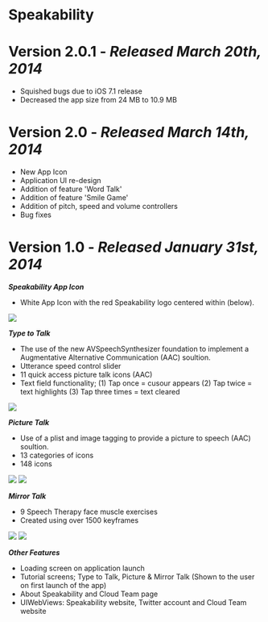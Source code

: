 # Speakability

# Version 2.0.1 - *Released March 20th, 2014*
* Squished bugs due to iOS 7.1 release
* Decreased the app size from 24 MB to 10.9 MB

# Version 2.0 - *Released March 14th, 2014*
* New App Icon
* Application UI re-design
* Addition of feature 'Word Talk'
* Addition of feature 'Smile Game'
* Addition of pitch, speed and volume controllers
* Bug fixes

# Version 1.0 - *Released January 31st, 2014*

***Speakability App Icon***
* White App Icon with the red Speakability logo centered within (below).

![](https://raw.github.com/andrew-je/Speakability/master/changelog-assets/icon.PNG)

***Type to Talk***
* The use of the new AVSpeechSynthesizer foundation to implement a Augmentative Alternative Communication (AAC) soultion.
* Utterance speed control slider
* 11 quick access picture talk icons (AAC)
* Text field functionality; (1) Tap once = cusour appears (2) Tap twice = text highlights (3) Tap three times = text cleared

![](https://raw.github.com/andrew-je/Speakability/master/changelog-assets/typetotalk.PNG)

***Picture Talk***
* Use of a plist and image tagging to provide a picture to speech (AAC) soultion.
* 13 categories of icons
* 148 icons 

![](https://raw.github.com/andrew-je/Speakability/master/changelog-assets/picturetalk1.PNG)  ![](https://raw.github.com/andrew-je/Speakability/master/changelog-assets/picturetalk2.PNG)

***Mirror Talk***
* 9 Speech Therapy face muscle exercises
* Created using over 1500 keyframes 

![](https://raw.github.com/andrew-je/Speakability/master/changelog-assets/mirrortalk1.PNG)
![](https://raw.github.com/andrew-je/Speakability/master/changelog-assets/settings.PNG)

***Other Features***
* Loading screen on application launch
* Tutorial screens; Type to Talk, Picture & Mirror Talk (Shown to the user on first launch of the app)
* About Speakability and Cloud Team page
* UIWebViews: Speakability website, Twitter account and Cloud Team website
